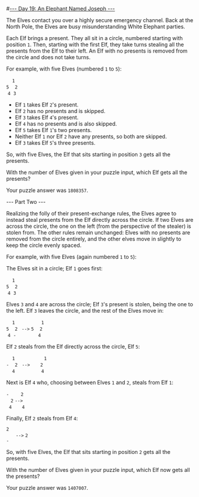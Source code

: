 #[--- Day 19: An Elephant Named Joseph ---](http://adventofcode.com/2016/day/19)

The Elves contact you over a highly secure emergency channel. Back at the North Pole, the Elves are busy misunderstanding White Elephant parties.

Each Elf brings a present. They all sit in a circle, numbered starting with position ``1``. Then, starting with the first Elf, they take turns stealing all the presents from the Elf to their left. An Elf with no presents is removed from the circle and does not take turns.

For example, with five Elves (numbered ``1`` to ``5``):

&nbsp;&nbsp;&nbsp;&nbsp;``1``  
``5``&nbsp;&nbsp;&nbsp;&nbsp;``2``  
&nbsp;``4``&nbsp;&nbsp;``3 ``  

- Elf ``1`` takes Elf ``2``'s present.
- Elf ``2`` has no presents and is skipped.
- Elf ``3`` takes Elf ``4``'s present.
- Elf ``4`` has no presents and is also skipped.
- Elf ``5`` takes Elf ``1``'s two presents.
- Neither Elf ``1`` nor Elf ``2`` have any presents, so both are skipped.
- Elf ``3`` takes Elf ``5``'s three presents.  

So, with five Elves, the Elf that sits starting in position ``3`` gets all the presents.

With the number of Elves given in your puzzle input, which Elf gets all the presents?

Your puzzle answer was ``1808357``.

--- Part Two ---

Realizing the folly of their present-exchange rules, the Elves agree to instead steal presents from the Elf directly across the circle. If two Elves are across the circle, the one on the left (from the perspective of the stealer) is stolen from. The other rules remain unchanged: Elves with no presents are removed from the circle entirely, and the other elves move in slightly to keep the circle evenly spaced.

For example, with five Elves (again numbered ``1`` to ``5``):

The Elves sit in a circle; Elf ``1`` goes first:

&nbsp;&nbsp;&nbsp;&nbsp;``1``  
``5``&nbsp;&nbsp;&nbsp;&nbsp;``2``  
&nbsp;``4``&nbsp;&nbsp;``3 ``  

Elves ``3`` and ``4`` are across the circle; Elf ``3``'s present is stolen, being the one to the left. Elf ``3`` leaves the circle, and the rest of the Elves move in:

&nbsp;&nbsp;&nbsp;&nbsp;``1``&nbsp;&nbsp;&nbsp;&nbsp;&nbsp;&nbsp;&nbsp;&nbsp;&nbsp;&nbsp;&nbsp;&nbsp;&nbsp;&nbsp;&nbsp;&nbsp;&nbsp;&nbsp;``1``  
``5``&nbsp;&nbsp;&nbsp;&nbsp;``2 `` ``-->`` ``5``&nbsp;&nbsp;&nbsp;&nbsp;``2``  
&nbsp;``4``&nbsp;&nbsp;``-``&nbsp;&nbsp;&nbsp;&nbsp;&nbsp;&nbsp;&nbsp;&nbsp;&nbsp;&nbsp;&nbsp;&nbsp;&nbsp;&nbsp;&nbsp;``4``  

Elf ``2`` steals from the Elf directly across the circle, Elf ``5``:  

&nbsp;&nbsp;&nbsp;&nbsp;``1``&nbsp;&nbsp;&nbsp;&nbsp;&nbsp;&nbsp;&nbsp;&nbsp;&nbsp;&nbsp;&nbsp;&nbsp;&nbsp;&nbsp;&nbsp;&nbsp;&nbsp;&nbsp;``  1   ``  
``-``&nbsp;&nbsp;&nbsp;&nbsp;``2``&nbsp;&nbsp;&nbsp;``-->``&nbsp;&nbsp;&nbsp;&nbsp;&nbsp;&nbsp;&nbsp;``2``  
&nbsp;&nbsp;&nbsp;&nbsp;``4``&nbsp;&nbsp;&nbsp;&nbsp;&nbsp;&nbsp;&nbsp;&nbsp;&nbsp;&nbsp;&nbsp;&nbsp;&nbsp;&nbsp;&nbsp;&nbsp;&nbsp;&nbsp;``4``  

Next is Elf ``4`` who, choosing between Elves ``1`` and ``2``, steals from Elf ``1``:  

``-``&nbsp;&nbsp;&nbsp;&nbsp;&nbsp;&nbsp;&nbsp;&nbsp;``2``  
&nbsp;&nbsp;&nbsp;``2``&nbsp;``-->``    
`` 4``&nbsp;&nbsp;&nbsp;&nbsp;&nbsp;&nbsp;&nbsp;``4``  

Finally, Elf ``2`` steals from Elf ``4``:  

`` 2 ``  
``   `` ``-->``  ``2``  
`` - ``  

So, with five Elves, the Elf that sits starting in position ``2`` gets all the presents.

With the number of Elves given in your puzzle input, which Elf now gets all the presents?

Your puzzle answer was ``1407007``.
